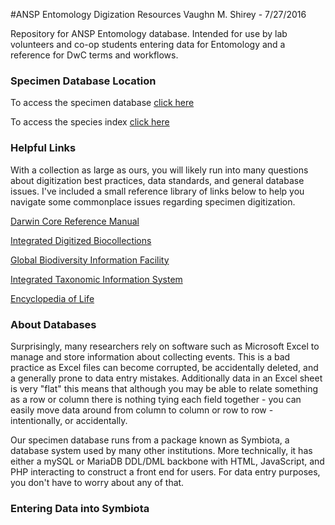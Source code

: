 #ANSP Entomology Digization Resources
Vaughn M. Shirey - 7/27/2016

Repository for ANSP Entomology database. Intended for use by lab volunteers and co-op students entering data for Entomology and a reference for DwC terms and workflows. 

### Specimen Database Location
To access the specimen database [click here](http://symbiont.ansp.org/ent_symbiota/)

To access the species index [click here](http://symbiont.ansp.org/entomology/)

### Helpful Links 
With a collection as large as ours, you will likely run into many questions about digitization best practices, data standards, and general database issues. I've included a small reference library of links below to help you navigate some commonplace issues regarding specimen digitization.

[Darwin Core Reference Manual](http://rs.tdwg.org/dwc/)

[Integrated Digitized Biocollections](https://www.idigbio.org/)

[Global Biodiversity Information Facility](http://www.gbif.org/)

[Integrated Taxonomic Information System](http://www.itis.gov/)

[Encyclopedia of Life](http://www.eol.org/)

### About Databases
Surprisingly, many researchers rely on software such as Microsoft Excel to manage and store information about collecting events. This is a bad practice as Excel files can become corrupted, be accidentally deleted, and a generally prone to data entry mistakes. Additionally data in an Excel sheet is very "flat" this means that although you may be able to relate something as a row or column there is nothing tying each field together - you can easily move data around from column to column or row to row - intentionally, or accidentally. 

Our specimen database runs from a package known as Symbiota, a database system used by many other institutions. More technically, it has either a mySQL or MariaDB DDL/DML backbone with HTML, JavaScript, and PHP interacting to construct a front end for users. For data entry purposes, you don't have to worry about any of that.

### Entering Data into Symbiota




